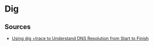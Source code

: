 # Dig

## Sources

- [Using dig +trace to Understand DNS Resolution from Start to Finish]

[using dig +trace to understand dns resolution from start to finish]: https://ns1.com/blog/using-dig-trace
